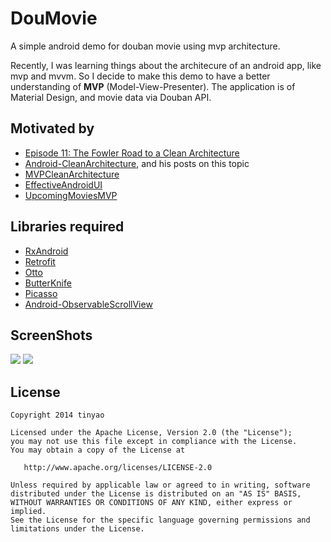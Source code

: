 # DouMovie
A simple android demo for douban movie using mvp architecture.

Recently, I was learning things about the architecure of an android app, like mvp and mvvm. So I decide to make this demo to have a better understanding of **MVP** (Model-View-Presenter). The application is of Material Design, and movie data via Douban API.

## Motivated by

* [Episode 11: The Fowler Road to a Clean Architecture](http://fragmentedpodcast.com/episodes/11/)
* [Android-CleanArchitecture](https://github.com/android10/Android-CleanArchitecture), and his posts on this topic
* [MVPCleanArchitecture](https://github.com/glomadrian/MvpCleanArchitecture)
* [EffectiveAndroidUI](https://github.com/pedrovgs/EffectiveAndroidUI)
* [UpcomingMoviesMVP](https://github.com/jlmd/UpcomingMoviesMVP)

## Libraries required

* [RxAndroid](https://github.com/ReactiveX/RxAndroid)
* [Retrofit](http://square.github.io/retrofit/)
* [Otto](http://square.github.io/otto/)
* [ButterKnife](http://jakewharton.github.io/butterknife/)
* [Picasso](http://square.github.io/picasso)
* [Android-ObservableScrollView](https://github.com/ksoichiro/Android-ObservableScrollView)

## ScreenShots

![](https://github.com/tinyao/DouMovie/blob/master/art/screenshot1.png)
![](https://github.com/tinyao/DouMovie/blob/master/art/screenshot2.png)

## License
```
Copyright 2014 tinyao

Licensed under the Apache License, Version 2.0 (the "License");
you may not use this file except in compliance with the License.
You may obtain a copy of the License at

   http://www.apache.org/licenses/LICENSE-2.0

Unless required by applicable law or agreed to in writing, software
distributed under the License is distributed on an "AS IS" BASIS,
WITHOUT WARRANTIES OR CONDITIONS OF ANY KIND, either express or implied.
See the License for the specific language governing permissions and
limitations under the License.
```

